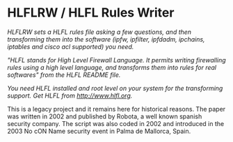 # HLFLRW / HLFL Rules Writer

*HLFLRW sets a HLFL rules file asking a few questions, and then transforming
them into the software (ipfw, ipfilter, ipfdadm, ipchains, iptables and
cisco acl supported) you need.*

*"HLFL stands for High Level Firewall Language. It permits writing
firewalling rules using a high level language, and transforms them into
rules for real softwares" from the HLFL README file.*

*You need HLFL installed and root level on your system for the
transforming support. Get HLFL from http://www.hlfl.org.*

This is a legacy project and it remains here for historical reasons.
The paper was written in 2002 and published by Robota, a well known spanish
security company. The script was also coded in 2002 and introduced in the 2003
No cON Name security event in Palma de Mallorca, Spain.
